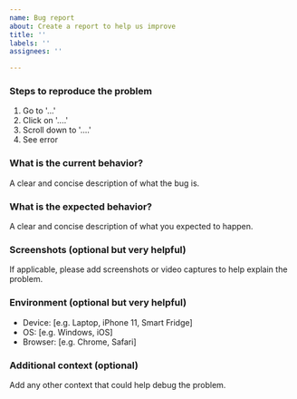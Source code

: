 ```yaml
---
name: Bug report
about: Create a report to help us improve
title: ''
labels: ''
assignees: ''

---
```


### Steps to reproduce the problem

1. Go to '...'
2. Click on '....'
3. Scroll down to '....'
4. See error

### What is the current behavior?

A clear and concise description of what the bug is.

### What is the expected behavior?

A clear and concise description of what you expected to happen.

### Screenshots (optional but very helpful)

If applicable, please add screenshots or video captures to help explain the problem.

### Environment (optional but very helpful)
 - Device: [e.g. Laptop, iPhone 11, Smart Fridge]
 - OS: [e.g. Windows, iOS]
 - Browser: [e.g. Chrome, Safari]

### Additional context (optional)

Add any other context that could help debug the problem.
